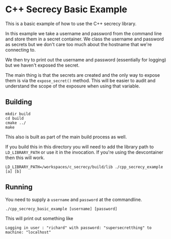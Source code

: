 # C++ Secrecy Basic Example

This is a basic example of how to use the C++ secrecy library.

In this example we take a username and password from the command line and store them in a secret container. We class the username and password as secrets but we don't care too much about the hostname that we're connecting to.

We then try to print out the username and password (essentially for logging) but we haven't exposed the secret.

The main thing is that the secrets are created and the only way to expose them is via the `expose_secret()` method. This will be easier to audit and understand the scope of the exposure when using that variable.

## Building 

```
mkdir build
cd build
cmake ../
make
```

This also is built as part of the main build process as well.

If you build this in this directory you will need to add the library path to `LD_LIBRARY_PATH` or use it in the invocation. If you're using the devcontainer then this will work.

```
LD_LIBRARY_PATH=/workspaces/c_secrecy/build/lib ./cpp_secrecy_example [a] [b]
```

## Running

You need to supply a `username` and `password` at the commandline.

```
./cpp_secrecy_basic_example [username] [password]
```

This will print out something like

```
Logging in user : "richard" with password: "supersecretthing" to machine: "localhost"
```